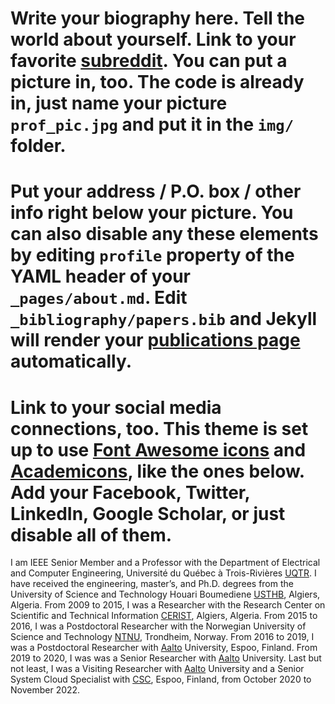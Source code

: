 # Write your biography here. Tell the world about yourself. Link to your favorite [subreddit](http://reddit.com). You can put a picture in, too. The code is already in, just name your picture `prof_pic.jpg` and put it in the `img/` folder.

# Put your address / P.O. box / other info right below your picture. You can also disable any these elements by editing `profile` property of the YAML header of your `_pages/about.md`. Edit `_bibliography/papers.bib` and Jekyll will render your [publications page](/al-folio/publications/) automatically.

# Link to your social media connections, too. This theme is set up to use [Font Awesome icons](https://fontawesome.com/) and [Academicons](https://jpswalsh.github.io/academicons/), like the ones below. Add your Facebook, Twitter, LinkedIn, Google Scholar, or just disable all of them.

I am IEEE Senior Member and a Professor with the
Department of Electrical and Computer Engineering, Université du Québec
à Trois-Rivières [UQTR](https://oraprdnt.uqtr.uquebec.ca/pls/public/genw050.afficher_fiche_perso?owa_cd_secteur=2600&owa_cd_fonction=1&owa_no_personne=843238&owa_contexte=$2727-85). I have received the engineering, master’s, and Ph.D.
degrees from the University of Science and Technology Houari Boumediene [USTHB](https://www.usthb.dz/), Algiers, Algeria. From 2009 to 2015, I was a Researcher with the Research Center on Scientific and Technical
Information [CERIST](https://www.cerist.dz/index.php/en/), Algiers, Algeria. From 2015 to 2016, I was a Postdoctoral Researcher with the Norwegian University of Science and Technology [NTNU](https://www.ntnu.no), Trondheim,
Norway. From 2016 to 2019, I was a Postdoctoral Researcher with [Aalto](https://www.aalto.fi/en) University, Espoo, Finland. From 2019 to 2020, I was was a Senior Researcher
with [Aalto](https://www.aalto.fi/en) University. Last but not least, I was a Visiting Researcher with [Aalto](https://www.aalto.fi/en) University and a Senior System Cloud Specialist with [CSC](https://csc.fi), Espoo, Finland, from October 2020 to November 2022. 